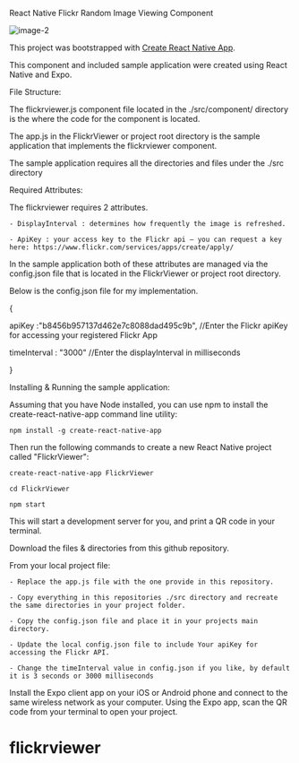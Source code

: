 
React Native Flickr Random Image Viewing Component

![image-2](https://user-images.githubusercontent.com/34554955/34119103-f7445990-e3ee-11e7-872a-e94c23d7f224.jpg)
















































This project was bootstrapped with [Create React Native App](https://github.com/react-community/create-react-native-app).

This component and included sample application were created using React Native and Expo.

File Structure:

The flickrviewer.js component file located in the ./src/component/ directory is the where the code for the component is located.

The app.js in the FlickrViewer or project root directory is the sample application that implements the flickrviewer component.

The sample application requires all the directories and files under the ./src directory

Required Attributes:

The flickrviewer requires 2 attributes. 

	- DisplayInterval : determines how frequently the image is refreshed.
	
	- ApiKey : your access key to the Flickr api – you can request a key here: https://www.flickr.com/services/apps/create/apply/
	
In the sample application both of these attributes are managed via the config.json file that is located in the FlickrViewer or project root directory.

Below is the config.json file for my implementation.

{

  apiKey :"b8456b957137d462e7c8088dad495c9b", //Enter the Flickr apiKey for accessing your registered Flickr App
  
  timeInterval : "3000" //Enter the displayInterval in milliseconds
  
}


Installing & Running the sample application:

Assuming that you have Node installed, you can use npm to install the create-react-native-app command line utility:

	npm install -g create-react-native-app

Then run the following commands to create a new React Native project called "FlickrViewer":

	create-react-native-app FlickrViewer

	cd FlickrViewer

	npm start

This will start a development server for you, and print a QR code in your terminal.

Download the files & directories from this github repository.

From your local project file:

	- Replace the app.js file with the one provide in this repository.

	- Copy everything in this repositories ./src directory and recreate the same directories in your project folder.

	- Copy the config.json file and place it in your projects main directory.

	- Update the local config.json file to include Your apiKey for accessing the Flickr API.

	- Change the timeInterval value in config.json if you like, by default it is 3 seconds or 3000 milliseconds


Install the Expo client app on your iOS or Android phone and connect to the same wireless network as your computer. Using the Expo app, scan the QR code from your terminal to open your project.



	 

# flickrviewer
